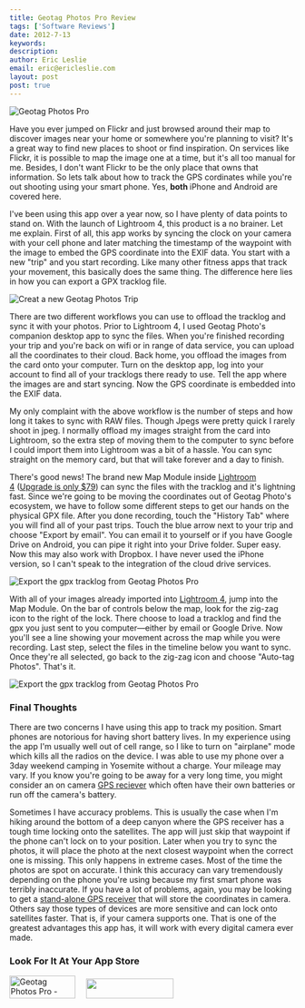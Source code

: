 ```yaml
---
title: Geotag Photos Pro Review
tags: ['Software Reviews']
date: 2012-7-13
keywords: 
description: 
author: Eric Leslie
email: eric@ericleslie.com
layout: post
post: true
---
```


<p class="text-center"><img src="http://www.lesliephotos.com/photos/i-pwHjxgh/0/X2/i-pwHjxgh-X2.png" alt="Geotag Photos Pro"></p>

Have you ever jumped on Flickr and just browsed around their map to discover images near your home or somewhere you're planning to visit? It's a great way to find new places to shoot or find inspiration. On services like Flickr, it is possible to map the image one at a time, but it's all too manual for me. Besides, I don't want Flickr to be the only place that owns that information. So lets talk about how to track the GPS cordinates while you're out shooting using your smart phone. Yes, <strong>both </strong>iPhone and Android are covered here.

I've been using this app over a year now, so I have plenty of data points to stand on. With the launch of Lightroom 4, this product is a no brainer. Let me explain. First of all, this app works by syncing the clock on your camera with your cell phone and later matching the timestamp of the waypoint with the image to embed the GPS coordinate into the EXIF data. You start with a new "trip" and you start recording. Like many other fitness apps that track your movement, this basically does the same thing. The difference here lies in how you can export a GPX tracklog file.

<p class="text-center"><img src="http://www.lesliephotos.com/photos/i-VmgWD3K/0/X2/i-VmgWD3K-X2.jpg" alt="Creat a new Geotag Photos Trip"></p>

There are two different workflows you can use to offload the tracklog and sync it with your photos. Prior to Lightroom 4, I used Geotag Photo's companion desktop app to sync the files. When you're finished recording your trip and you're back on wifi or in range of data service, you can upload all the coordinates to their cloud. Back home, you offload the images from the card onto your computer. Turn on the desktop app, log into your account to find all of your tracklogs there ready to use. Tell the app where the images are and start syncing. Now the GPS coordinate is embedded into the EXIF data.

My only complaint with the above workflow is the number of steps and how long it takes to sync with RAW files. Though Jpegs were pretty quick I rarely shoot in jpeg. I normally offload my images straight from the card into Lightroom, so the extra step of moving them to the computer to sync before I could import them into Lightroom was a bit of a hassle. You can sync straight on the memory card, but that will take forever and a day to finish.

There's good news! The brand new Map Module inside <a href="http://www.amazon.com/gp/product/B007BG9VLK/ref=as_li_qf_sp_asin_il_tl?ie=UTF8&amp;camp=1789&amp;creative=9325&amp;creativeASIN=B007BG9VLK&amp;linkCode=as2&amp;tag=ericlesliecom-20">Lightroom 4</a> (<a href="http://www.amazon.com/gp/product/B007BG9X3Q/ref=as_li_qf_sp_asin_il_tl?ie=UTF8&amp;camp=1789&amp;creative=9325&amp;creativeASIN=B007BG9X3Q&amp;linkCode=as2&amp;tag=ericlesliecom-20">Upgrade is only $79</a>) can sync the files with the tracklog and it's lightning fast. Since we're going to be moving the coordinates out of Geotag Photo's ecosystem, we have to follow some different steps to get our hands on the physical GPX file. After you done recording, touch the "History Tab" where you will find all of your past trips. Touch the blue arrow next to your trip and choose "Export by email". You can email it to yourself or if you have Google Drive on Android, you can pipe it right into your Drive folder. Super easy. Now this may also work with Dropbox. I have never used the iPhone version, so I can't speak to the integration of the cloud drive services.


<p class="text-center"><img src="http://www.lesliephotos.com/photos/i-RKn3TvP/0/X2/i-RKn3TvP-X2.jpg" alt="Export the gpx tracklog from Geotag Photos Pro"></p>

With all of your images already imported into <a href="http://www.amazon.com/gp/product/B007BG9VLK/ref=as_li_qf_sp_asin_il_tl?ie=UTF8&amp;camp=1789&amp;creative=9325&amp;creativeASIN=B007BG9VLK&amp;linkCode=as2&amp;tag=ericlesliecom-20">Lightroom 4</a>, jump into the Map Module. On the bar of controls below the map, look for the zig-zag icon to the right of the lock. There choose to load a tracklog and find the gpx you just sent to you computer—either by email or Google Drive. Now you'll see a line showing your movement across the map while you were recording. Last step, select the files in the timeline below you want to sync. Once they're all selected, go back to the zig-zag icon and choose "Auto-tag Photos". That's it.

<p class="text-center"><img src="http://www.lesliephotos.com/photos/i-kRMcMDc/0/X2/i-kRMcMDc-X2.png" alt="Export the gpx tracklog from Geotag Photos Pro"></p>

<h3>Final Thoughts</h3>
There are two concerns I have using this app to track my position. Smart phones are notorious for having short battery lives. In my experience using the app I'm usually well out of cell range, so I like to turn on "airplane" mode which kills all the radios on the device. I was able to use my phone over a 3day weekend camping in Yosemite without a charge. Your mileage may vary. If you know you're going to be away for a very long time, you might consider an on camera <a href="http://www.amazon.com/gp/search/ref=as_li_qf_sp_sr_il_tl?ie=UTF8&amp;camp=1789&amp;creative=9325&amp;index=aps&amp;keywords=dslr%20gps&amp;linkCode=as2&amp;tag=ericlesliecom-20">GPS reciever</a> which often have their own batteries or run off the camera's battery.

Sometimes I have accuracy problems. This is usually the case when I'm hiking around the bottom of a deep canyon where the GPS receiver has a tough time locking onto the satellites. The app will just skip that waypoint if the phone can't lock on to your position. Later when you try to sync the photos, it will place the photo at the next closest waypoint when the correct one is missing. This only happens in extreme cases. Most of the time the photos are spot on accurate. I think this accuracy can vary tremendously depending on the phone you're using because my first smart phone was terribly inaccurate. If you have a lot of problems, again, you may be looking to get a <a href="http://www.amazon.com/gp/search/ref=as_li_qf_sp_sr_il_tl?ie=UTF8&amp;camp=1789&amp;creative=9325&amp;index=aps&amp;keywords=dslr%20gps&amp;linkCode=as2&amp;tag=ericlesliecom-20">stand-alone GPS receiver</a> that will store the coordinates in camera. Others say those types of devices are more sensitive and can lock onto satellites faster. That is, if your camera supports one. That is one of the greatest advantages this app has, it will work with every digital camera ever made.
<h3>Look For It At Your App Store</h3>
<a href="http://click.linksynergy.com/fs-bin/stat?id=EVNLWhCGJDQ&amp;offerid=146261&amp;type=3&amp;subid=0&amp;tmpid=1826&amp;RD_PARM1=http%253A%252F%252Fitunes.apple.com%252Fus%252Fapp%252Fgeotag-photos-pro%252Fid355503746%253Fmt%253D8%2526uo%253D4%2526partnerId%253D30"><img class="alignleft" style="border: 0px;" src="http://r.mzstatic.com/images/web/linkmaker/badge_appstore-lrg.gif" alt="Geotag Photos Pro - TappyTaps s.r.o." width="116" height="40" /></a> <a href="https://play.google.com/store/apps/details?id=com.tappytaps.android.geotagphotospro&amp;feature=search_result#?t=W251bGwsMSwyLDEsImNvbS50YXBweXRhcHMuYW5kcm9pZC5nZW90YWdwaG90b3Nwcm8iXQ.."><img class="size-full wp-image-357 alignleft" style="margin-left: 15px; margin-right: 15px;" title="Available at the Google Play Store" src="http://www.lesliephotos.com/photos/i-JbLfwxG/0/X2/i-JbLfwxG-X2.png" alt="" width="154" height="35" /></a>